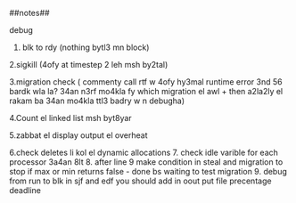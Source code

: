 ##notes##

debug
1. blk to rdy (nothing bytl3 mn block)

2.sigkill (4ofy at timestep 2 leh msh by2tal)

3.migration check ( commenty call rtf w 4ofy hy3mal runtime error 3nd 56 bardk wla la? 34an n3rf mo4kla fy which migration el awl + then a2la2ly el rakam ba 34an mo4kla ttl3 badry w n debugha)

4.Count el linked list msh byt8yar

5.zabbat el display output el overheat

6.check deletes li kol el dynamic allocations
7. check idle varible for each processor 3a4an 8lt
8. after line 9 make condition in steal and migration to stop if max or min returns false - done bs waiting to test migration
9. debug from run to blk in sjf and edf
you should add in oout put file precentage deadline
